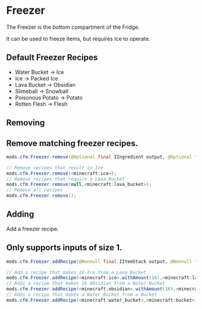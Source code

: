 # Freezer

The Freezer is the bottom compartment of the Fridge.

It can be used to freeze items, but requires Ice to operate.

## Default Freezer Recipes

- Water Bucket -> Ice
- Ice -> Packed Ice
- Lava Bucket -> Obsidian
- Slimeball -> Snowball
- Poisonous Potato -> Potato
- Rotten Flesh -> Flesh

## Removing

## Remove matching freezer recipes.

```java
mods.cfm.Freezer.remove(@Optional final IIngredient output, @Optional final IIngredient input);

// Remove recipes that result in Ice
mods.cfm.Freezer.remove(<minecraft:ice>);
// Remove recipes that require a Lava Bucket
mods.cfm.Freezer.remove(null,<minecraft:lava_bucket>);
// Remove all recipes
mods.cfm.Freezer.remove();
```

## Adding

Add a freezer recipe.

## Only supports inputs of size 1.

```java
mods.cfm.Freezer.addRecipe(@Nonnull final IItemStack output, @Nonnull final IItemStack input);

// Add a recipe that makes 16 Ice from a Lava Bucket
mods.cfm.Freezer.addRecipe(<minecraft:ice>.withAmount(16),<minecraft:lava_bucket>);
// Adds a recipe that makes 16 Obsidian from a Water Bucket
mods.cfm.Freezer.addRecipe(<minecraft:obsidian>.withAmount(16),<minecraft:water_bucket>);
// Adds a recipe that makes a Water Bucket from a Bucket
mods.cfm.Freezer.addRecipe(<minecraft:water_bucket>,<minecraft:bucket>);
```